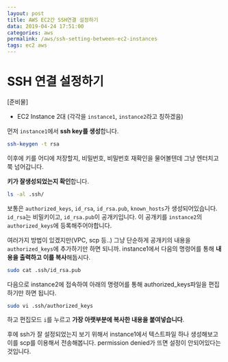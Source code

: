 ```yaml
---
layout: post
title: AWS EC2간 SSH연결 설정하기
data: 2019-04-24 17:51:00
categories: aws
permalink: /aws/ssh-setting-between-ec2-instances 
tags: ec2 aws
---
```


# SSH 연결 설정하기

[준비물] 

- EC2 Instance 2대 (각각을 `instance1`, `instance2`라고 칭하겠음)



먼저 `instance1`에서 **ssh key를 생성**합니다.

```bash
ssh-keygen -t rsa
```

이후에 키를 어디에 저장할지, 비밀번호, 비밀번호 재확인을 물어볼텐데 그냥 엔터치고 쭉 넘어갑니다.

**키가 잘생성되었는지 확인**합니다. 

```bash
ls -al .ssh/
```

보통은 `authorized_keys`, `id_rsa`, `id_rsa.pub`, `known_hosts`가 생성되어있습니다. `id_rsa`는 비밀키이고, `id_rsa.pub`이 공개키입니다. 이 공개키를 `instance2`의 `authorized_keys`에 등록해주어야합니다.

여러가지 방법이 있겠지만(VPC, scp 등..) 그냥 단순하게 공개키의 내용을 `authorized_keys`에 추가하기만 하면 되니까. instance1에서 다음의 명령어를 통해 **내용을 출력하고 이를 복사**해둡시다.

```bash
sudo cat .ssh/id_rsa.pub
```

다음으로 instance2에 접속하여 아래의 명령어를 통해 authorized_keys파일을 편집하기만 하면 됩니다.

```bash
sudo vi .ssh/authorized_keys
```

하고 편집모드 `i`를 누르고 **가장 아랫부분에 복사한 내용을 붙여넣습니다**.

후에 ssh가 잘 설정되었는지 보기 위해서 instance1에서 텍스트파일 하나 생성해보고 이를 scp를 이용해서 전송해봅니다. permission denied가 뜨면 설정이 안되어있다는 것입니다. 

 